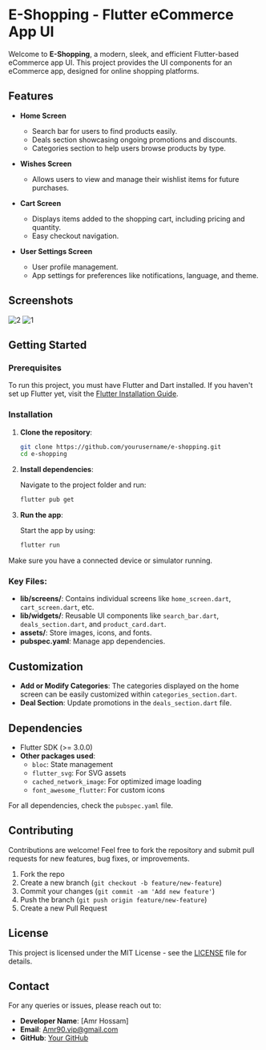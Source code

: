 

# E-Shopping - Flutter eCommerce App UI

Welcome to **E-Shopping**, a modern, sleek, and efficient Flutter-based eCommerce app UI. This project provides the UI components for an eCommerce app, designed for online shopping platforms.

## Features

- **Home Screen**
  - Search bar for users to find products easily.
  - Deals section showcasing ongoing promotions and discounts.
  - Categories section to help users browse products by type.
  
- **Wishes Screen**
  - Allows users to view and manage their wishlist items for future purchases.

- **Cart Screen**
  - Displays items added to the shopping cart, including pricing and quantity.
  - Easy checkout navigation.

- **User Settings Screen**
  - User profile management.
  - App settings for preferences like notifications, language, and theme.

## Screenshots

![2](https://github.com/user-attachments/assets/2edfdebd-9a84-43a9-9b05-ea1b1b6d2ee5)
![1](https://github.com/user-attachments/assets/42dba6d1-bc31-42e0-ab21-79b9581fb4b3)

## Getting Started

### Prerequisites

To run this project, you must have Flutter and Dart installed. If you haven't set up Flutter yet, visit the [Flutter Installation Guide](https://flutter.dev/docs/get-started/install).

### Installation

1. **Clone the repository**:

   ```bash
   git clone https://github.com/yourusername/e-shopping.git
   cd e-shopping
   ```

2. **Install dependencies**:

   Navigate to the project folder and run:

   ```bash
   flutter pub get
   ```

3. **Run the app**:

   Start the app by using:

   ```bash
   flutter run
   ```

Make sure you have a connected device or simulator running.


### Key Files:

- **lib/screens/**: Contains individual screens like `home_screen.dart`, `cart_screen.dart`, etc.
- **lib/widgets/**: Reusable UI components like `search_bar.dart`, `deals_section.dart`, and `product_card.dart`.
- **assets/**: Store images, icons, and fonts.
- **pubspec.yaml**: Manage app dependencies.

## Customization

- **Add or Modify Categories**: The categories displayed on the home screen can be easily customized within `categories_section.dart`.
- **Deal Section**: Update promotions in the `deals_section.dart` file.

## Dependencies

- Flutter SDK (>= 3.0.0)
- **Other packages used**:
  - `bloc`: State management
  - `flutter_svg`: For SVG assets
  - `cached_network_image`: For optimized image loading
  - `font_awesome_flutter`: For custom icons

For all dependencies, check the `pubspec.yaml` file.

## Contributing

Contributions are welcome! Feel free to fork the repository and submit pull requests for new features, bug fixes, or improvements.

1. Fork the repo
2. Create a new branch (`git checkout -b feature/new-feature`)
3. Commit your changes (`git commit -am 'Add new feature'`)
4. Push the branch (`git push origin feature/new-feature`)
5. Create a new Pull Request

## License

This project is licensed under the MIT License - see the [LICENSE](LICENSE) file for details.

## Contact

For any queries or issues, please reach out to:

- **Developer Name**: [Amr Hossam]
- **Email**: Amr90.vip@gmail.com
- **GitHub**: [Your GitHub](https://github.com/3MR7OSSAM)

